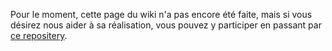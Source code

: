 Pour le moment, cette page du wiki n'a pas encore été faite, mais si vous désirez nous aider à sa réalisation, vous pouvez y participer en passant par [ce repositery](https://github.com/ghost-land/Ghost-eShop-Wiki).
